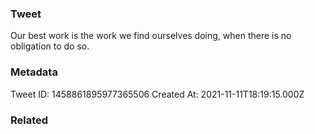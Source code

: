 ### Tweet
Our best work is the work we find ourselves doing, when there is no obligation to do so.

### Metadata
Tweet ID: 1458861895977365506
Created At: 2021-11-11T18:19:15.000Z

### Related

